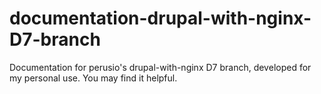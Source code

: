 documentation-drupal-with-nginx-D7-branch
=========================================

Documentation for perusio's drupal-with-nginx D7 branch, developed for my personal use.  You may find it helpful.

